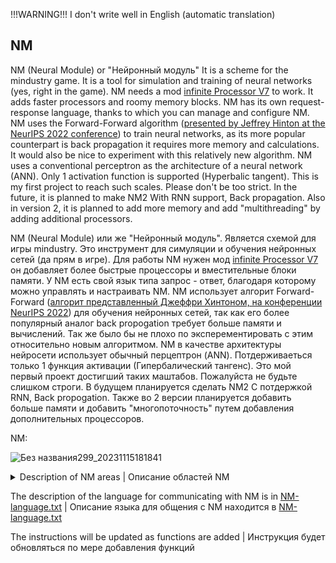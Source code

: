 !!!WARNING!!! 
I don't write well in English (automatic translation)


## NM

NM (Neural Module) or "Нейронный модуль"
It is a scheme for the mindustry game.
It is a tool for simulation and training of neural networks (yes, right in the game).
NM needs a mod [infinite Processor V7](https://github.com/freezemandu/infinite-processor) to work. It adds faster processors and roomy memory blocks.
NM has its own request-response language, thanks to which you can manage and configure NM.
NM uses the Forward-Forward algorithm ([presented by Jeffrey Hinton at the NeurIPS 2022 conference](https://arxiv.org/abs/2212.13345))
to train neural networks, as its more popular counterpart is back propagation
it requires more memory and calculations. It would also be nice to experiment with this relatively new algorithm.
NM uses a conventional perceptron as the architecture of a neural network (ANN). Only 1 activation function is supported (Hyperbalic tangent).
This is my first project to reach such scales. Please don't be too strict.
In the future, it is planned to make NM2 With RNN support, Back propagation. Also in version 2, it is planned to add more memory and add "multithreading" by adding additional processors.

NM (Neural Module) или же "Нейронный модуль".
Является схемой для игры mindustry.
Это инструмент для симуляции и обучения нейронных сетей (да прям в игре).
Для работы NM нужен мод [infinite Processor V7](https://github.com/freezemandu/infinite-processor) он добавляет более быстрые процессоры и вместительные блоки памяти.
У NM есть свой язык типа запрос - ответ, благодаря которому можно управлять и настраивать NM.
NM использует алгорит Forward-Forward ([алгорит представленный Джеффри Хинтоном, на конференции NeurIPS 2022](https://arxiv.org/abs/2212.13345))
для обучения нейронных сетей, так как его более популярный аналог back propogation
требует больше памяти и вычислений. Так же было бы не плохо по эксперементировать с этим относительно новым алгоритмом.
NM в качестве архитектуры нейросети использует обычный перцептрон (ANN). Потдерживаеться только 1 функция активации (Гипербалический тангенс).
Это мой первый проект достигший таких маштабов. Пожалуйста не будьте слишком строги.
В будущем планируется сделать NM2 С потдержкой RNN, Back propogation. Также во 2 версии планируется добавить больше памяти и добавить "многопоточность" путем добавления дополнительных процессоров.

NM:


![Без названия299_20231115181841](https://github.com/Zeleniykustik/NM/assets/126210243/cc54fe99-bfb1-4fdf-a64e-ecb5b8e76616)


<details>

<summary>Description of NM areas | Описание областей NM</summary>

| | EN | RU |
| --- | --- | --- |
| I | The memory block into which the request is entered | Блок памяти в который вводится запрос |
| O | A block of memory from which a massive response is usually outpu | Блок памяти из которого обычно выводится массивный ответ |
| NN | The array in which the neural network is stored | Массив в котором хранится нейронная сеть |
| DS | The array in which the Dataset is stored | Массив в котором хранится Датасет |
| NSMc | This is a block for communicating with NS and M | Это блок для общения с NS и M |
| MLc | This is a block for communicating with ML | Это блок для общения с ML |
| NSr | This is NS RAM for neural network simulation | Это оперативная память NS для симуляции нейронных сетей |
| MLCB | This is the clipboard and RAM ML | Это буфер обмена и оперативная память ML |
| | | |
| T | The processor is a terminal that verifies the correctness of the request and automates the input of some variables for training | Процессор терминал, проверяющий правильность запроса и автоматизирующий ввод некоторых переменных для обучения |
| ML | The processor responsible for machine learning and working with data | Процессор отвечающий за машинное обучение и работу с данными |
| NS | The processor responsible for the simulation of neural networks  | Процессор отвечающий за симуляцию нейронных сетей |
| M | Memory manager, helps ML to read and write data to NN and DS | Менеджер памяти, помогает ML читать и записывать данные в NN и DS | 

</details>




The description of the language for communicating with NM is in [NM-language.txt](https://github.com/Zeleniykustik/NM/blob/main/NM-language.txt) |
Описание языка для общения с NM находится в [NM-language.txt](https://github.com/Zeleniykustik/NM/blob/main/NM-language.txt)

The instructions will be updated as functions are added |
Инструкция будет обновляться по мере добавления функций
